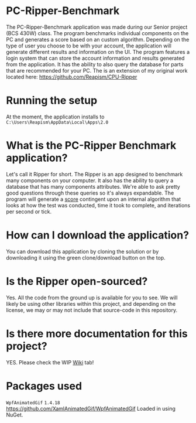 # PC-Ripper-Benchmark
The PC-Ripper-Benchmark application was made during our Senior project (BCS 430W) class. The
program benchmarks individual components on the PC and generates a score based
on an custom algorithm. Depending on the type of user you choose to be with
your account, the application will generate different results and information
on the UI. The program features a login system that can store the account information
and results generated from the application. It has the ability to also query
the database for parts that are recommended for your PC.
The is an extension of my original work located here: https://github.com/Reapism/CPU-Ripper

# Running the setup
At the moment, the application installs to
`C:\Users\Reapism\AppData\Local\Apps\2.0`

# What is the PC-Ripper Benchmark application?
Let's call it Ripper for short. The Ripper is an app designed
to benchmark many components on your computer. It also has the
ability to query a database that has many components attributes.
We're able to ask pretty good questions through these queries so
it's always expandable. The program will generate a [score](https://github.com/Reapism/PC-Ripper-Benchmark/wiki/Score "Score - wiki")
contingent upon an internal algorithm that looks at how the
test was conducted, time it took to complete, and iterations
per second or tick.

# How can I download the application?
You can download this application by cloning the solution or by
downloading it using the green clone/download button on the top.

# Is the Ripper open-sourced?
Yes. All the code from the ground up is available for you
to see. We will likely be using other libraries within this project,
and depending on the license, we may or may not include that source-code
in this repository. 

# Is there more documentation for this project?
YES. Please check the WIP [Wiki](https://github.com/Reapism/PC-Ripper-Benchmark/wiki) tab!

# Packages used
`WpfAnimatedGif` `1.4.18`
https://github.com/XamlAnimatedGif/WpfAnimatedGif
Loaded in using NuGet.
